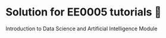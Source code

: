 # Solution for EE0005 tutorials :book:
Introduction to Data Science and Artificial Intelligence Module
